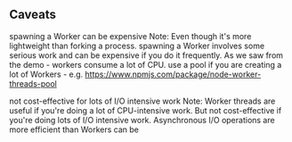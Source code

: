 ## Caveats


spawning a Worker can be expensive
Note: Even though it's more lightweight than forking a process.
spawning a Worker involves some serious work and can be expensive if you do it frequently.
As we saw from the demo - workers consume a lot of CPU.
use a pool if you are creating a lot of Workers - e.g. https://www.npmjs.com/package/node-worker-threads-pool 


not cost-effective for lots of I/O intensive work
Note: Worker threads are useful if you're doing a lot of CPU-intensive work.
But not cost-effective if you're doing lots of I/O intensive work.
Asynchronous I/O operations are more efficient than Workers can be
